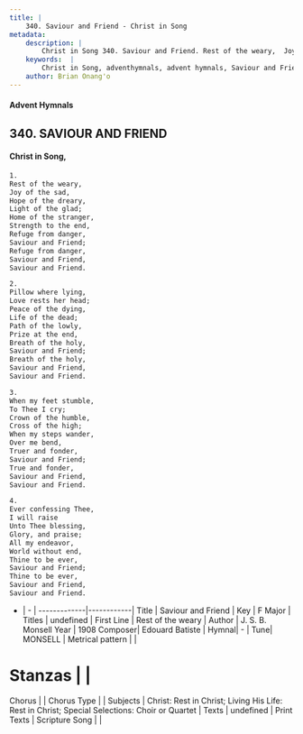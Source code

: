 ```yaml
---
title: |
    340. Saviour and Friend - Christ in Song
metadata:
    description: |
        Christ in Song 340. Saviour and Friend. Rest of the weary,  Joy of the sad, Hope of the dreary,  Light of the glad; Home of the stranger,  Strength to the end, Refuge from danger,  Saviour and Friend; Refuge from danger,  Saviour and Friend, Saviour and Friend.
    keywords:  |
        Christ in Song, adventhymnals, advent hymnals, Saviour and Friend, Rest of the weary. 
    author: Brian Onang'o
---
```


#### Advent Hymnals
## 340. SAVIOUR AND FRIEND
####  Christ in Song,

```txt
1.
Rest of the weary, 
Joy of the sad,
Hope of the dreary, 
Light of the glad;
Home of the stranger, 
Strength to the end,
Refuge from danger, 
Saviour and Friend;
Refuge from danger, 
Saviour and Friend,
Saviour and Friend.

2.
Pillow where lying, 
Love rests her head;
Peace of the dying, 
Life of the dead;
Path of the lowly,
Prize at the end,
Breath of the holy,
Saviour and Friend;
Breath of the holy, 
Saviour and Friend,
Saviour and Friend.

3.
When my feet stumble,
To Thee I cry;
Crown of the humble, 
Cross of the high;
When my steps wander,
Over me bend,
Truer and fonder,
Saviour and Friend;
True and fonder,
Saviour and Friend,
Saviour and Friend.

4.
Ever confessing Thee,
I will raise
Unto Thee blessing,
Glory, and praise;
All my endeavor,
World without end,
Thine to be ever,
Saviour and Friend;
Thine to be ever,
Saviour and Friend,
Saviour and Friend.

```

- |   -  |
-------------|------------|
Title | Saviour and Friend |
Key | F Major |
Titles | undefined |
First Line | Rest of the weary |
Author | J. S. B. Monsell
Year | 1908
Composer| Edouard Batiste |
Hymnal|  - |
Tune| MONSELL |
Metrical pattern | |
# Stanzas |  |
Chorus |  |
Chorus Type |  |
Subjects | Christ: Rest in Christ; Living His Life: Rest in Christ; Special Selections: Choir or Quartet |
Texts | undefined |
Print Texts | 
Scripture Song |  |
    
